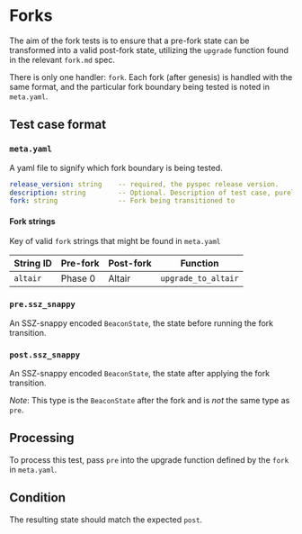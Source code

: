 # Forks

The aim of the fork tests is to ensure that a pre-fork state can be transformed
 into a valid post-fork state, utilizing the `upgrade` function found in the relevant `fork.md` spec.

There is only one handler: `fork`. Each fork (after genesis) is handled with the same format,
 and the particular fork boundary being tested is noted in `meta.yaml`.

## Test case format

### `meta.yaml`

A yaml file to signify which fork boundary is being tested.

```yaml
release_version: string    -- required, the pyspec release version.
description: string        -- Optional. Description of test case, purely for debugging purposes.
fork: string               -- Fork being transitioned to
```

#### Fork strings

Key of valid `fork` strings that might be found in `meta.yaml`

| String ID | Pre-fork | Post-fork | Function |
| - | - | - | - |
| `altair` | Phase 0 | Altair | `upgrade_to_altair` |

### `pre.ssz_snappy`

An SSZ-snappy encoded `BeaconState`, the state before running the fork transition.

### `post.ssz_snappy`

An SSZ-snappy encoded `BeaconState`, the state after applying the fork transition.

*Note*: This type is the `BeaconState` after the fork and is *not* the same type as `pre`.

## Processing

To process this test, pass `pre` into the upgrade function defined by the `fork` in `meta.yaml`.

## Condition

The resulting state should match the expected `post`.

